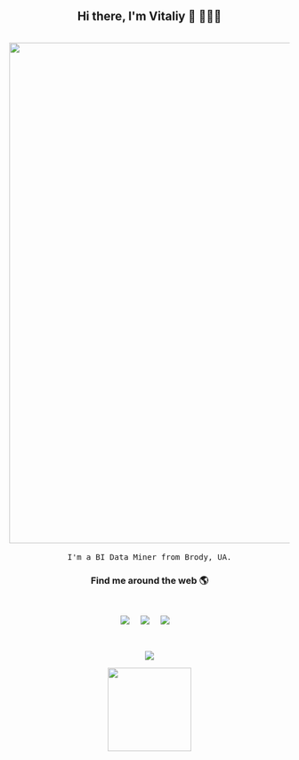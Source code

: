 <h2 align='center'> Hi there, I'm Vitaliy 👋 🧑🏻‍💻 </h2>

<p align="center">
  <br><img src="https://upload.wikimedia.org/wikipedia/commons/thumb/3/3c/I_stand_with_Ukraine_banner.svg/2560px-I_stand_with_Ukraine_banner.svg.png" width="900px"><br><br>
  <samp> I'm a BI Data Miner from Brody, UA.
  </samp>
  <br>


<h3  align='center'>Find me around the web 🌎 </h3>
<br>
<p align='center'>
  <a href="https://t.me/noir00"><img src="https://img.shields.io/badge/telegram-%231DA1F2.svg?&style=for-the-badge&logo=telegram&logoColor=white" /></a>&nbsp;&nbsp;&nbsp;&nbsp;
  <a href="https://www.linkedin.com/in/noir00/"><img src="https://img.shields.io/badge/linkedin-%230077B5.svg?&style=for-the-badge&logo=linkedin&logoColor=white" /></a>&nbsp;&nbsp;&nbsp;&nbsp;
  <a href="mailto:vitaliykorolyk95@gmail.com"><img src="https://img.shields.io/badge/gmail-%23D14836.svg?&style=for-the-badge&logo=gmail&logoColor=white" /></a>&nbsp;&nbsp;&nbsp;&nbsp;
</p>
<br>
<p align='center'>
  <a href="#"><img src="https://visitor-badge.glitch.me/badge?page_id=PolarBearGG.PolarBearGG"></a>
</p>
<p align="center">
<img src="https://raw.githubusercontent.com/PolarBearGG/PolarBearGG/master/What-is-Git.gif" height="150px align="middle""/>
  </p>
